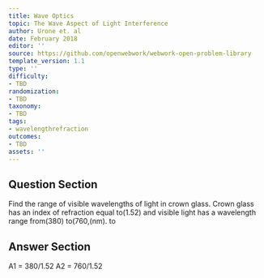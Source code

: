 ```yaml
---
title: Wave Optics
topic: The Wave Aspect of Light Interference
author: Urone et. al
date: February 2018
editor: ''
source: https://github.com/openwebwork/webwork-open-problem-library
template_version: 1.1
type: ''
difficulty:
- TBD
randomization:
- TBD
taxonomy:
- TBD
tags:
- wavelengthrefraction
outcomes:
- TBD
assets: ''
---
```


## Question Section 

Find the range of visible wavelengths of light in crown glass. Crown glass has an index of refraction equal to(1.52) and visible light has a wavelength range from(380) to(760,(nm).
 to



## Answer Section

A1 = 380/1.52
A2 = 760/1.52